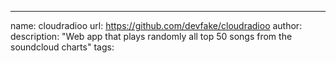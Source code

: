 ---
name: cloudradioo
url: https://github.com/devfake/cloudradioo
author: 
description: "Web app that plays randomly all top 50 songs from the soundcloud charts"
tags: